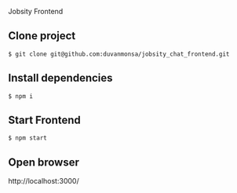 Jobsity Frontend
## Clone project
```
$ git clone git@github.com:duvanmonsa/jobsity_chat_frontend.git
```

## Install dependencies
```
$ npm i
```
## Start Frontend

```
$ npm start
```


## Open browser

http://localhost:3000/